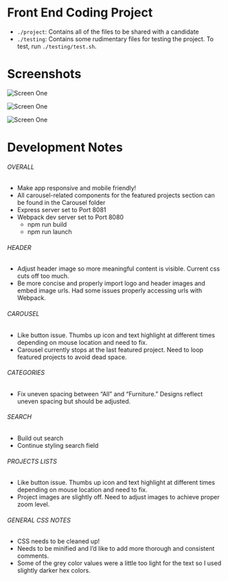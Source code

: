 Front End Coding Project
========================

- `./project`: Contains all of the files to be shared with a candidate
- `./testing`: Contains some rudimentary files for testing the project. To test, run `./testing/test.sh`.

Screenshots
===========
![Screen One](http://i.imgur.com/DmlCarz.png")

![Screen One](http://i.imgur.com/xXrgxac.png")

![Screen One](http://i.imgur.com/6XjXg1j.png)

Development Notes
=================
###### OVERALL
- Make app responsive and mobile friendly!
- All carousel-related components for the featured projects section can be found in the Carousel folder
- Express server set to Port 8081
- Webpack dev server set to Port 8080
  - npm run build
  - npm run launch

###### HEADER
- Adjust header image so more meaningful content is visible. Current css cuts off too much.
- Be more concise and properly import logo and header images and embed image urls. Had some issues properly accessing urls with Webpack.

###### CAROUSEL
- Like button issue. Thumbs up icon and text highlight at different times depending on mouse location and need to fix.
- Carousel currently stops at the last featured project. Need to loop featured projects to avoid dead space.

###### CATEGORIES
- Fix uneven spacing between “All” and “Furniture.” Designs reflect uneven spacing but should be adjusted.

###### SEARCH
- Build out search
- Continue styling search field

###### PROJECTS LISTS
- Like button issue. Thumbs up icon and text highlight at different times depending on mouse location and need to fix.
- Project images are slightly off. Need to adjust images to achieve proper zoom level.

###### GENERAL CSS NOTES
- CSS needs to be cleaned up!
- Needs to be minified and I’d like to add more thorough and consistent comments.
- Some of the grey color values were a little too light for the text so I used slightly darker hex colors.
